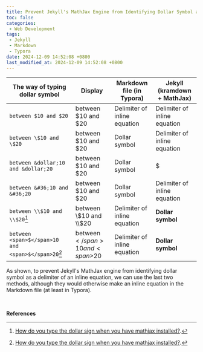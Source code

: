 ```yaml
---
title: Prevent Jekyll's MathJax Engine from Identifying Dollar Symbol as a Delimiter of an Inline Equation
toc: false
categories:
 - Web Development
tags:
 - Jekyll
 - Markdown
 - Typora
date: 2024-12-09 14:52:08 +0800
last_modified_at: 2024-12-09 14:52:08 +0800
---
```


| The way of typing dollar symbol                     | Display                                       | Markdown file (in Typora)    | Jekyll (kramdown + MathJax)  |
| --------------------------------------------------- | --------------------------------------------- | ---------------------------- | ---------------------------- |
| `between $10 and $20`                               | between $10 and $20                           | Delimiter of inline equation | Delimiter of inline equation |
| `between \$10 and \$20`                             | between \$10 and \$20                         | Dollar symbol                | Delimiter of inline equation |
| `between &dollar;10 and &dollar;20`                 | between &dollar;10 and &dollar;20             | Dollar symbol                | &dollar;                     |
| `between &#36;10 and &#36;20`                       | between &#36;10 and &#36;20                   | Dollar symbol                | Delimiter of inline equation |
| `between \\$10 and \\$20`[^1]                       | between \\$10 and \\$20                       | Delimiter of inline equation | **Dollar symbol**            |
| `between <span>$</span>10 and <span>$</span>20`[^1] | between <span>$</span>10 and <span>$</span>20 | Delimiter of inline equation | **Dollar symbol**            |

As shown, to prevent Jekyll's MathJax engine from identifying dollar symbol as a delimiter of an inline equation, we can use the last two methods, although they would otherwise make an inline equation in the Markdown file (at least in Typora).

<br>

**References**

[^1]: [How do you type the dollar sign when you have mathjax installed?](https://stackoverflow.com/questions/36030033/how-do-you-type-the-dollar-sign-when-you-have-mathjax-installed).

